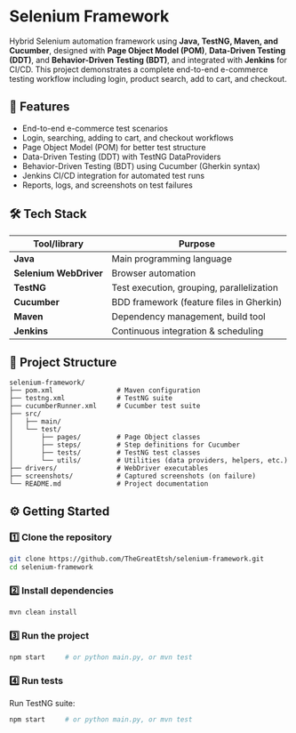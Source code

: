 # Selenium Framework

Hybrid Selenium automation framework using **Java, TestNG, Maven, and Cucumber**, designed with **Page Object Model (POM)**, **Data-Driven Testing (DDT)**, and **Behavior-Driven Testing (BDT)**, and integrated with **Jenkins** for CI/CD. This project demonstrates a complete end-to-end e-commerce testing workflow including login, product search, add to cart, and checkout.

## 🚀 Features
- End-to-end e-commerce test scenarios  
- Login, searching, adding to cart, and checkout workflows  
- Page Object Model (POM) for better test structure  
- Data-Driven Testing (DDT) with TestNG DataProviders  
- Behavior-Driven Testing (BDT) using Cucumber (Gherkin syntax)  
- Jenkins CI/CD integration for automated test runs  
- Reports, logs, and screenshots on test failures  

## 🛠️ Tech Stack

| Tool/library | Purpose |
| ---- | ---- |
| **Java**             | Main programming language              |
| **Selenium WebDriver** | Browser automation                   |
| **TestNG**           | Test execution, grouping, parallelization |
| **Cucumber**         | BDD framework (feature files in Gherkin) |
| **Maven**            | Dependency management, build tool       |
| **Jenkins**          | Continuous integration & scheduling     |

## 📂 Project Structure
```plaintext
selenium-framework/
├── pom.xml                # Maven configuration
├── testng.xml             # TestNG suite
├── cucumberRunner.xml     # Cucumber test suite
├── src/
│   ├── main/
│   └── test/
│       ├── pages/         # Page Object classes
│       ├── steps/         # Step definitions for Cucumber
│       ├── tests/         # TestNG test classes
│       └── utils/         # Utilities (data providers, helpers, etc.)
├── drivers/               # WebDriver executables
├── screenshots/           # Captured screenshots (on failure)
└── README.md              # Project documentation
```
## ⚙️ Getting Started

### 1️⃣ Clone the repository
```bash
git clone https://github.com/TheGreatEtsh/selenium-framework.git
cd selenium-framework
```
### 2️⃣ Install dependencies
```bash
mvn clean install
```
### 3️⃣ Run the project
```bash 
npm start     # or python main.py, or mvn test
```

### 4️⃣ Run tests

Run TestNG suite:
```bash
npm start     # or python main.py, or mvn test
```
